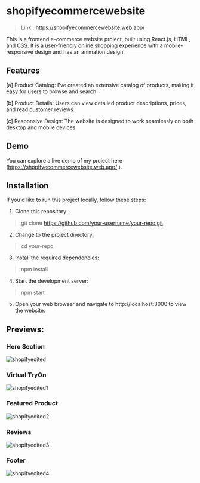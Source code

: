 # shopifyecommercewebsite
>Link : https://shopifyecommercewebsite.web.app/

This is a frontend e-commerce website project, built using React.js, HTML, and CSS. It is a user-friendly online shopping experience with a mobile-responsive design and has an animation design.

## Features
[a] Product Catalog: I've created an extensive catalog of products, making it easy for users to browse and search.

[b] Product Details: Users can view detailed product descriptions, prices, and read customer reviews.

[c] Responsive Design: The website is designed to work seamlessly on both desktop and mobile devices.

## Demo
You can explore a live demo of my project here (https://shopifyecommercewebsite.web.app/
).

## Installation
If you'd like to run this project locally, follow these steps:

1. Clone this repository:
> git clone https://github.com/your-username/your-repo.git

2. Change to the project directory:
> cd your-repo

3. Install the required dependencies:
> npm install

4. Start the development server:
> npm start

5. Open your web browser and navigate to http://localhost:3000 to view the website.

## Previews:

### Hero Section
![shopifyedited](https://github.com/ankit-akash/shopifyecommercewebsite/assets/75488501/ab1199be-e7c0-4ae3-b40e-e41fb58f77ed)

### Virtual TryOn
![shopifyedited1](https://github.com/ankit-akash/shopifyecommercewebsite/assets/75488501/f6139852-33bf-49b7-b495-02f11117ce54)

### Featured Product
![shopifyedited2](https://github.com/ankit-akash/shopifyecommercewebsite/assets/75488501/dd212b37-db62-47a9-a626-7dafe0ef7719)

### Reviews
![shopifyedited3](https://github.com/ankit-akash/shopifyecommercewebsite/assets/75488501/dedd8efe-8a26-4ec0-a8f3-825f04f70e6d)

### Footer
![shopifyedited4](https://github.com/ankit-akash/shopifyecommercewebsite/assets/75488501/7436fe7e-8f79-41a9-bdd3-df05d034714d)
